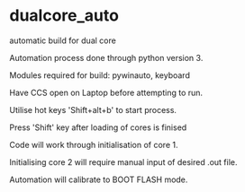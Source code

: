 # dualcore_auto
automatic build for dual core

Automation process done through python version 3.

Modules required for build: pywinauto, keyboard

Have CCS open on Laptop before attempting to run.

Utilise hot keys 'Shift+alt+b' to start process.

Press 'Shift' key after loading of cores is finised

Code will work through initialisation of core 1.

Initialising core 2 will require manual input of desired .out file.

Automation will calibrate to BOOT FLASH mode.
